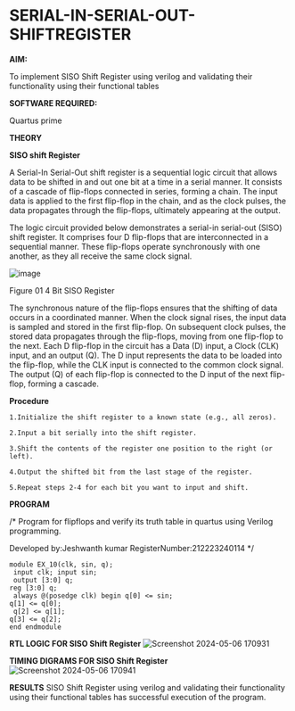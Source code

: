 # SERIAL-IN-SERIAL-OUT-SHIFTREGISTER

**AIM:**

To implement  SISO Shift Register using verilog and validating their functionality using their functional tables

**SOFTWARE REQUIRED:**

Quartus prime

**THEORY**

**SISO shift Register**

A Serial-In Serial-Out shift register is a sequential logic circuit that allows data to be shifted in and out one bit at a time in a serial manner. It consists of a cascade of flip-flops connected in series, forming a chain. The input data is applied to the first flip-flop in the chain, and as the clock pulses, the data propagates through the flip-flops, ultimately appearing at the output.

The logic circuit provided below demonstrates a serial-in serial-out (SISO) shift register. It comprises four D flip-flops that are interconnected in a sequential manner. These flip-flops operate synchronously with one another, as they all receive the same clock signal.

![image](https://github.com/naavaneetha/SERIAL-IN-SERIAL-OUT-SHIFTREGISTER/assets/154305477/e81c4072-37f9-46c6-8145-566764b74c3a)

Figure 01 4 Bit SISO Register

The synchronous nature of the flip-flops ensures that the shifting of data occurs in a coordinated manner. When the clock signal rises, the input data is sampled and stored in the first flip-flop. On subsequent clock pulses, the stored data propagates through the flip-flops, moving from one flip-flop to the next.
Each D flip-flop in the circuit has a Data (D) input, a Clock (CLK) input, and an output (Q). The D input represents the data to be loaded into the flip-flop, while the CLK input is connected to the common clock signal. The output (Q) of each flip-flop is connected to the D input of the next flip-flop, forming a cascade.

**Procedure**
```
1.Initialize the shift register to a known state (e.g., all zeros).

2.Input a bit serially into the shift register.

3.Shift the contents of the register one position to the right (or left).

4.Output the shifted bit from the last stage of the register.

5.Repeat steps 2-4 for each bit you want to input and shift.
```

**PROGRAM**

/* Program for flipflops and verify its truth table in quartus using Verilog programming.

Developed by:Jeshwanth kumar
RegisterNumber:212223240114
*/
```
module EX_10(clk, sin, q);
 input clk; input sin;
 output [3:0] q;
reg [3:0] q;
 always @(posedge clk) begin q[0] <= sin;
q[1] <= q[0];
 q[2] <= q[1];
q[3] <= q[2];
end endmodule
```

**RTL LOGIC FOR SISO Shift Register**
![Screenshot 2024-05-06 170931](https://github.com/Jeshwanthkumarpayyavula/SERIAL-IN-SERIAL-OUT-SHIFTREGISTER/assets/145742402/b3ef74df-2b00-42c0-a75a-37460f61cdaa)



**TIMING DIGRAMS FOR SISO Shift Register**
![Screenshot 2024-05-06 170941](https://github.com/Jeshwanthkumarpayyavula/SERIAL-IN-SERIAL-OUT-SHIFTREGISTER/assets/145742402/120b12fa-887d-4798-a81d-525937a9bb25)




**RESULTS**
SISO Shift Register using verilog and validating their functionality using their functional tables has successful execution of the program.
